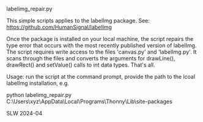 labelimg_repair.py

This simple scripts applies to the labelImg package.
See: https://github.com/HumanSignal/labelImg

Once the package is installed on your local machine, the script repairs the type error
that occurs with the most recently published version of labelImg. The script requires write access
to the files 'canvas.py' and 'labelImg.py'. It scans through the files and converts the arguments
for drawLine(), drawRect() and setValue() calls to int data types. That's all.

Usage: run the script at the command prompt, provide the path to the lcoal labelImg installation, e.g.

python labelimg_repair.py C:\Users\xyz\AppData\Local\Programs\Thonny\Lib\site-packages

SLW 2024-04
